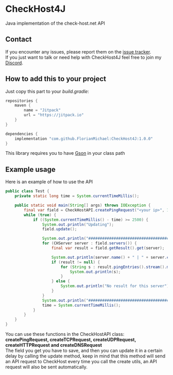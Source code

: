 # CheckHost4J
Java implementation of the check-host.net API

## Contact
If you encounter any issues, please report them on the
[issue tracker](https://github.com/FlorianMichael/CheckHost4J/issues).  
If you just want to talk or need help with CheckHost4J feel free to join my
[Discord](https://discord.gg/BwWhCHUKDf).

## How to add this to your project
Just copy this part to your *build.gradle*:
```groovy
repositories {
    maven {
        name = "Jitpack"
        url = "https://jitpack.io"
    }
}

dependencies {
    implementation "com.github.FlorianMichael:CheckHost4J:1.0.0"
}
```
This library requires you to have [Gson](https://mvnrepository.com/artifact/com.google.code.gson/gson/2.10.1) in your class path

## Example usage
Here is an example of how to use the API
```java
public class Test {
    private static long time = System.currentTimeMillis();

    public static void main(String[] args) throws IOException {
        final var field = CheckHostAPI.createPingRequest("<your ip>", 10);
        while (true) {
            if ((System.currentTimeMillis() - time) >= 2500) {
                System.out.println("Updating");
                field.update();

                System.out.println("#####################################");
                for (CHServer server : field.servers()) {
                    final var result = field.getResult().get(server);

                    System.out.println(server.name() + " | " + server.country());
                    if (result != null) {
                        for (String s : result.pingEntries().stream().map(pingEntry -> pingEntry.address() + "|" + pingEntry.ping()).toList()) {
                            System.out.println(s);
                        }
                    } else {
                        System.out.println("No result for this server");
                    }
                }
                System.out.println("#####################################");
                time = System.currentTimeMillis();
            }
        }
    }
}
```
You can use these functions in the CheckHostAPI class:
**createPingRequest, createTCPRequest, createUDPRequest, createHTTPRequest and createDNSRequest** <br>
The field you get you have to save, and then you can update it in a certain delay by calling the update method, keep in mind that this method will send an API request to CheckHost every time you call the create utils, an API request will also be sent automatically.
